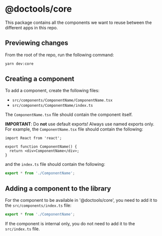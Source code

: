 # @doctools/core

This package contains all the components we want to reuse between the different
apps in this repo.

## Previewing changes

From the root of the repo, run the following command:

```sh
yarn dev:core
```

## Creating a component

To add a component, create the following files:

- `src/components/ComponentName/ComponentName.tsx`
- `src/components/ComponentName/index.ts`

The `ComponentName.tsx` file should contain the component itself.

**IMPORTANT**: Do **not** use default exports! Always use named exports only.
For example, the `ComponentName.tsx` file should contain the following:

```tsx
import React from 'react';

export function ComponentName() {
  return <div>ComponentName</div>;
}
```

and the `index.ts` file should contain the following:

```ts
export * from './ComponentName';
```

## Adding a component to the library

For the component to be available in '@doctools/core', you need to add it to the
`src/components/index.ts` file:

```ts
export * from './ComponentName';
```

If the component is internal only, you do not need to add it to the
`src/index.ts` file.
